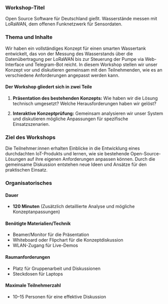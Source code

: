 ### Workshop-Titel
Open Source Software für Deutschland gießt. Wasserstände messen mit LoRaWAN, dem offenen Funknetzwerk für Sensordaten.

### Thema und Inhalte
Wir haben ein vollständiges Konzept für einen smarten Wassertank entwickelt, das von der Messung des Wasserstands über die Datenübertragung per LoRaWAN bis zur Steuerung der Pumpe via Web-Interface und Telegram-Bot reicht. In diesem Workshop stellen wir unser Konzept vor und diskutieren gemeinsam mit den Teilnehmenden, wie es an verschiedene Anforderungen angepasst werden kann.

#### Der Workshop gliedert sich in zwei Teile

1. **Präsentation des bestehenden Konzepts:** Wie haben wir die Lösung technisch umgesetzt? Welche Herausforderungen haben wir gelöst?

2. **Interaktive Konzeptprüfung:** Gemeinsam analysieren wir unser System und diskutieren mögliche Anpassungen für spezifische Einsatzszenarien.

### Ziel des Workshops
Die Teilnehmer:innen erhalten Einblicke in die Entwicklung eines durchdachten IoT-Produkts und lernen, wie sie bestehende Open-Source-Lösungen auf ihre eigenen Anforderungen anpassen können. Durch die gemeinsame Diskussion entstehen neue Ideen und Ansätze für den praktischen Einsatz.

### Organisatorisches
#### Dauer
- **120 Minuten** (Zusätzlich detaillierte Analyse und mögliche Konzeptanpassungen)

#### Benötigte Materialien/Technik
- Beamer/Monitor für die Präsentation
- Whiteboard oder Flipchart für die Konzeptdiskussion
- WLAN-Zugang für Live-Demos

#### Raumanforderungen
- Platz für Gruppenarbeit und Diskussionen
- Steckdosen für Laptops

#### Maximale Teilnehmerzahl
- 10–15 Personen für eine effektive Diskussion
